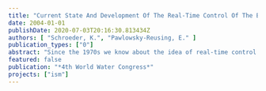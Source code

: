 ```yaml
---
title: "Current State And Development Of The Real-Time Control Of The Berlin Sewage System"
date: 2004-01-01
publishDate: 2020-07-03T20:16:30.813434Z
authors: [ "Schroeder, K.", "Pawlowsky-Reusing, E." ]
publication_types: ["0"]
abstract: "Since the 1970s we know about the idea of real-time control of urban drainage systems. Anyway, global real-time control strategies still show a lack of implementation for large drainage systems of high complexity. In Berlin, Germany, a city of 3.5 million inhabitants covering an area of around 900 km², the demand for enhanced protection of the environment and the growing economic pressure have led to an increasing application of control assets and concepts within the sewage system. In the framework of the project “Integrated Sewage Management” the possibilities of a global and integrated control strategy for the Berlin system are examined. The paper is focused on the historical concept and design of the sewerage and the further improvement towards an environment-oriented system that builds the basis for today’s considerations. The operational method and functionality of local regulators that have already been implemented are described. Further more the model-based methodology for the analysis of the system and the development of global control concepts as well as results of system analysis are stated. On the basis of model simulations it is shown that a global coordination of pump stations can lead to a reduction of sewer overflows and consequently to an enhanced water protection."
featured: false
publication: "*4th World Water Congress*"
projects: ["ism"]
---
```


